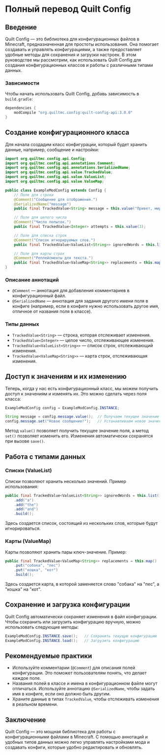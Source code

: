 # Полный перевод Quilt Config

## Введение

Quilt Config — это библиотека для конфигурационных файлов в Minecraft, предназначенная для простоты использования. Она помогает создавать и управлять конфигурациями, а также предоставляет удобные методы для сохранения и загрузки настроек. В этом руководстве мы рассмотрим, как использовать Quilt Config для создания конфигурационных классов и работы с различными типами данных.

### Зависимости

Чтобы начать использовать Quilt Config, добавь зависимость в `build.gradle`:

```gradle
dependencies {
    modCompile "org.quiltmc.config:quilt-config-api:3.0.0"
}
```

## Создание конфигурационного класса

Для начала создадим класс конфигурации, который будет хранить данные, например, сообщение и настройки:

```java
import org.quiltmc.config.api.Config;
import org.quiltmc.config.api.annotations.Comment;
import org.quiltmc.config.api.annotations.SerializedName;
import org.quiltmc.config.api.value.TrackedValue;
import org.quiltmc.config.api.value.ValueList;
import org.quiltmc.config.api.value.ValueMap;

public class ExampleModConfig extends Config {
    // Поле для строки
    @Comment("Сообщение для отображения.")
    @SerializedName("message")
    public final TrackedValue<String> message = this.value("Привет, мир!");

    // Поле для целого числа
    @Comment("Число попыток.")
    public final TrackedValue<Integer> attempts = this.value(3);

    // Поле для списка строк
    @Comment("Список игнорируемых слов.")
    public final TrackedValue<ValueList<String>> ignoredWords = this.list().add("a").add("the").add("and").build();

    // Поле для карты строк
    @Comment("Реплейсменты для текста.")
    public final TrackedValue<ValueMap<String>> replacements = this.map().put("собака", "пес").build();
}
```

### Описание аннотаций

- `@Comment` — аннотация для добавления комментариев в конфигурационный файл.
- `@SerializedName` — аннотация для задания другого имени поля в конфиге (например, если в конфиге нужно использовать другое имя, отличное от названия поля в классе).

### Типы данных

- `TrackedValue<String>` — строка, которая отслеживает изменения.
- `TrackedValue<Integer>` — целое число, отслеживающее изменения.
- `TrackedValue<ValueList<String>>` — список строк, отслеживающий изменения.
- `TrackedValue<ValueMap<String>>` — карта строк, отслеживающая изменения.

## Доступ к значениям и их изменению

Теперь, когда у нас есть конфигурационный класс, мы можем получить доступ к значениям и изменять их. Это можно сделать через поля класса:

```java
ExampleModConfig config = ExampleModConfig.INSTANCE;

String message = config.message.value();  // Получаем текущее значение сообщения
config.message.set("Новое сообщение!");   // Устанавливаем новое значение
```

Метод `value()` позволяет получить текущее значение поля, а метод `set()` позволяет изменить его. Изменения автоматически сохранятся при вызове `save()`.

## Работа с типами данных

### Списки (ValueList)

Списки позволяют хранить несколько значений. Пример использования:

```java
public final TrackedValue<ValueList<String>> ignoredWords = this.list()
    .add("a")
    .add("the")
    .add("and")
    .build();
```

Здесь создается список, состоящий из нескольких слов, которые будут игнорироваться.

### Карты (ValueMap)

Карты позволяют хранить пары ключ-значение. Пример:

```java
public final TrackedValue<ValueMap<String>> replacements = this.map()
    .put("собака", "пес")
    .put("кошка", "кот")
    .build();
```

Здесь создается карта, в которой заменяется слово "собака" на "пес", а "кошка" на "кот".

## Сохранение и загрузка конфигурации

Quilt Config автоматически сохраняет изменения в файл конфигурации. Чтобы сохранить или загрузить конфигурацию вручную, можно использовать следующие методы:

```java
ExampleModConfig.INSTANCE.save();   // Сохранить текущую конфигурацию
ExampleModConfig.INSTANCE.load();   // Загрузить конфигурацию
```

## Рекомендуемые практики

- Используйте комментарии (`@Comment`) для описания полей конфигурации. Это поможет пользователям понять, что делает каждое поле.
- Названия полей в классе и имена в конфигурационном файле могут отличаться. Используйте аннотацию `@SerializedName`, чтобы задать имя в конфиге, если оно должно быть другим.
- Храните данные в типах `TrackedValue`, чтобы отслеживать изменения в реальном времени.

## Заключение

Quilt Config — это мощная библиотека для работы с конфигурационными файлами в Minecraft. С помощью аннотаций и удобных типов данных можно легко управлять настройками мода и создавать конфиги, которые удобно редактировать и обновлять.

